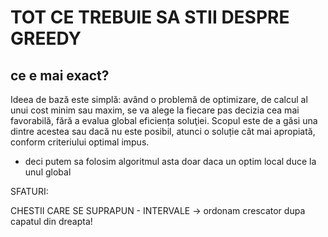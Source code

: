 # TOT CE TREBUIE SA STII DESPRE GREEDY

## ce e mai exact?

Ideea de bază este simplă: având o problemă de optimizare, de
calcul al unui cost minim sau maxim, se va alege la fiecare pas
decizia cea mai favorabilă, fără a evalua global eficiența
soluţiei. Scopul este de a găsi una dintre acestea sau dacă nu este
posibil, atunci o soluție cât mai apropiată, conform criteriului optimal impus.

- deci putem sa folosim algoritmul asta doar daca un optim local duce la unul global

SFATURI:

CHESTII CARE SE SUPRAPUN - INTERVALE
 -> ordonam crescator dupa capatul din dreapta!